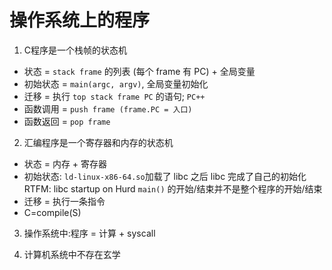 # 操作系统上的程序
1. C程序是一个栈帧的状态机
- 状态 = `stack frame` 的列表 (每个 frame 有 PC) + 全局变量
- 初始状态 = `main(argc, argv)`, 全局变量初始化
- 迁移 = 执行 `top stack frame PC` 的语句; `PC++`
- 函数调用 = `push frame (frame.PC = 入口)`
- 函数返回 = `pop frame`

2. 汇编程序是一个寄存器和内存的状态机
- 状态 = 内存  + 寄存器 
- 初始状态:
    `ld-linux-x86-64.so`加载了 libc
    之后 libc 完成了自己的初始化
    RTFM: libc startup on Hurd
    `main()` 的开始/结束并不是整个程序的开始/结束
- 迁移 = 执行一条指令
- C=compile(S)

3. 操作系统中:程序 = 计算 + syscall

4. 计算机系统中不存在玄学
